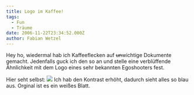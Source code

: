 ```yaml
---
title: Logo im Kaffee!
tags:
  - Fun
  - Träume
date: 2006-11-22T23:34:52.000Z
author: Fabian Wetzel
---
```


Hey ho, wiedermal hab ich Kaffeeflecken auf <span style="text-decoration: line-through;">un</span>wichtige Dokumente gemacht. Jedenfalls guck ich den so an und stelle eine verblüffende Ähnlichkeit mit dem Logo eines sehr bekannten Egoshooters fest.

Hier seht selbst:
![](IMAGE_066k_thumb.jpg)
Ich hab den Kontrast erhöht, dadurch sieht alles so blau aus. Orginal ist es ein weißes Blatt.


